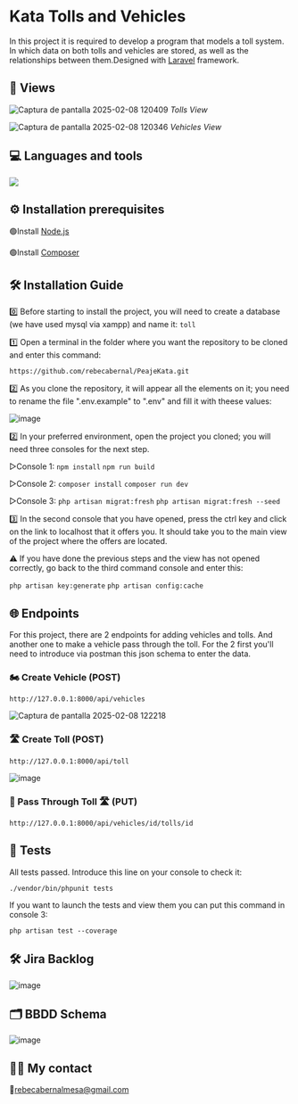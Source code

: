 # Kata Tolls and Vehicles
In this project it is required to develop a program that models a toll system. In which data on both tolls and vehicles are stored, as well as the relationships between them.Designed with [Laravel](https://laravel.com) framework. 

## 👀 Views
![Captura de pantalla 2025-02-08 120409](https://github.com/user-attachments/assets/42dc5a66-b998-4047-8606-49eed0cdfd4d)
*Tolls View*

![Captura de pantalla 2025-02-08 120346](https://github.com/user-attachments/assets/7b451383-ca98-417c-a902-89a87f589734)
*Vehicles View*

## 💻 Languages ​​and tools  
![](https://skillicons.dev/icons?i=html,css,php,laravel,git,github,vscode,)

## ⚙️ Installation prerequisites
🟢Install [Node.js](https://nodejs.org/en/download/source-code)

🟢Install [Composer](https://getcomposer.org/download/)

## 🛠️ Installation Guide 
0️⃣ Before starting to install the project, you will need to create a database (we have used mysql via xampp) and name it: `toll` 

1️⃣ Open a terminal in the folder where you want the repository to be cloned and enter this command:

`https://github.com/rebecabernal/PeajeKata.git`

2️⃣ As you clone the repository, it will appear all the elements on it; you need to rename the file ".env.example" to ".env" and fill it with theese values:

![image](https://github.com/user-attachments/assets/fcf2231b-cd02-42de-9922-c45e4485aa2a)

2️⃣ In your preferred environment, open the project you cloned; you will need three consoles for the next step.

▷Console 1:
    `npm install` `npm run build`
    
▷Console 2:
    `composer install` `composer run dev`
    
▷Console 3: 
    `php artisan migrat:fresh`
    `php artisan migrat:fresh --seed`
    
3️⃣ In the second console that you have opened, press the ctrl key and click on the link to localhost that it offers you. It should take you to the main view of the project where the offers are located.

⚠️ If you have done the previous steps and the view has not opened correctly, go back to the third command console and enter this:

`php artisan key:generate` `php artisan config:cache` 

## 🌐 Endpoints 
For this project, there are 2 endpoints for adding vehicles and tolls. And another one to make a vehicle pass through the toll. For the 2 first you'll need to introduce via postman this json schema to enter the data.

### 🏍️ Create Vehicle (POST)
`http://127.0.0.1:8000/api/vehicles`

![Captura de pantalla 2025-02-08 122218](https://github.com/user-attachments/assets/f63462c4-6cc2-4204-af69-60e56a678c42)

### 🛣️ Create Toll (POST)
`http://127.0.0.1:8000/api/toll`

![image](https://github.com/user-attachments/assets/6d42546e-752c-4383-95eb-29a55292ca9d)

### 🚚 Pass Through Toll 🛣️ (PUT)
`http://127.0.0.1:8000/api/vehicles/id/tolls/id`

## 🧪 Tests 
All tests passed. Introduce this line on your console to check it:

`./vendor/bin/phpunit tests`

If you want to launch the tests and view them you can put this command in console 3:

`php artisan test --coverage` 


## 🛠️ Jira Backlog 

![image](https://github.com/user-attachments/assets/027cc651-7ac3-43e3-aaa3-238b297e7532)

## 🗂️ BBDD Schema

![image](https://github.com/user-attachments/assets/b55d72bf-d829-4454-8837-61a05480c109)

## 👩‍💻  My contact

📧rebecabernalmesa@gmail.com
